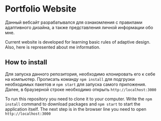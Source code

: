 # Portfolio Website
Данный вебсайт разрабатывался для ознакомления с правилами адаптивного дизайна, а также представления личной информации обо мне.

Current website is developed for learning basic rules of adaptive design. Also, here is represented about me information.
## How to install 
Для запуска данного репозитория, необходимо клонировать его к себе на компьютер. Прописать команду `npm install` для подгрузки необходимых пакетов и `npm start` для запуска самого приложения. Далее, в браузерной строке необходимо открыть `http://localhost:3000`

To run this repository you need to clone it to your computer. Write the `npm install` command to download packages and `npm start` to start the application itself. The next step is in the browser line you need to open `http://localhost:3000`
